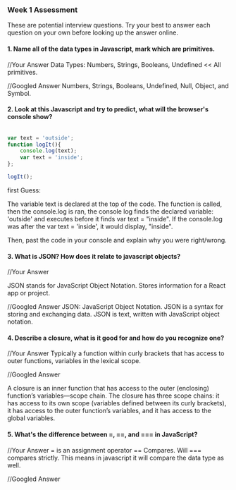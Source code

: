 ### Week 1 Assessment

These are potential interview questions. Try your best to answer each question on your own before looking up the answer online.

#### 1. Name all of the data types in Javascript, mark which are primitives.

  //Your Answer
  Data Types: Numbers, Strings, Booleans, Undefined << All primitives.

  //Googled Answer
  Numbers, Strings, Booleans, Undefined, Null, Object, and Symbol.


#### 2. Look at this Javascript and try to predict, what will the browser's console show?

``` javascript

var text = 'outside';
function logIt(){
    console.log(text);
    var text = 'inside';
};

logIt();

```

first Guess:

The variable text is declared at the top of the code. The function is called, then the console.log is ran, the console log finds the declared variable: 'outside' and executes before it finds var text = "inside". If the console.log was after the var text = 'inside', it would display, "inside".


Then, past the code in your console and explain why you were right/wrong.


#### 3. What is JSON? How does it relate to javascript objects?

  //Your Answer

  JSON stands for JavaScript Object Notation. Stores information for a React app or project.


  //Googled Answer
  JSON: JavaScript Object Notation.
  JSON is a syntax for storing and exchanging data.
  JSON is text, written with JavaScript object notation.

#### 4. Describe a closure, what is it good for and how do you recognize one?

  //Your Answer
	Typically a function within curly brackets that has access to outer functions, variables in the lexical scope.

  //Googled Answer

  A closure is an inner function that has access to the outer (enclosing) function’s variables—scope chain. The closure has three scope chains: it has access to its own scope (variables defined between its curly brackets), it has access to the outer function’s variables, and it has access to the global variables.


#### 5. What's the difference between =, ==, and === in JavaScript?

  //Your Answer
= is an assignment operator
== Compares. Will
=== compares strictly. This means in javascript it will compare the data type as well.

  //Googled Answer
